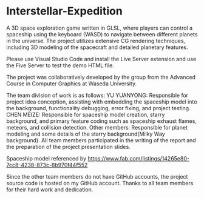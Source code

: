 # Interstellar-Expedition
 A 3D space exploration game written in GLSL, where players can control a spaceship using the keyboard (WASD) to navigate between different planets in the universe. The project utilizes extensive CG rendering techniques, including 3D modeling of the spacecraft and detailed planetary features.
 
Please use Visual Studio Code and install the Live Server extension and use the Five Server to test the demo HTML file. 

The project was collaboratively developed by the group from the Advanced Course in Computer Graphics at Waseda University. 

The team division of work is as follows:
YU YUANYONG: Responsible for project idea conception, assisting with embedding the spaceship model into the background, functionality debugging, error fixing, and project testing.
CHEN MEIZE: Responsible for spaceship model creation, starry background, and primary feature coding such as spaceship exhaust flames, meteors, and collision detection.
Other members: Responsible for planet modeling and some details of the starry background(Milky Way background).
All team members participated in the writing of the report and the preparation of the project presentation slides.

Spaceship model referenced by https://www.fab.com/listings/14265e80-7cc8-4238-873c-8b970f44f552

Since the other team members do not have GitHub accounts, the project source code is hosted on my GitHub account.
Thanks to all team members for their hard work and dedication. 



